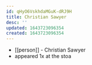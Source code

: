 ```yaml
---
id: qHyO6VskhdaMGuK-dRJ9H
title: Christian Sawyer
desc: ''
updated: 1643723096354
created: 1643723096354
---
```



- [[person]] - Christian Sawyer
- appeared 1x at the stoa
